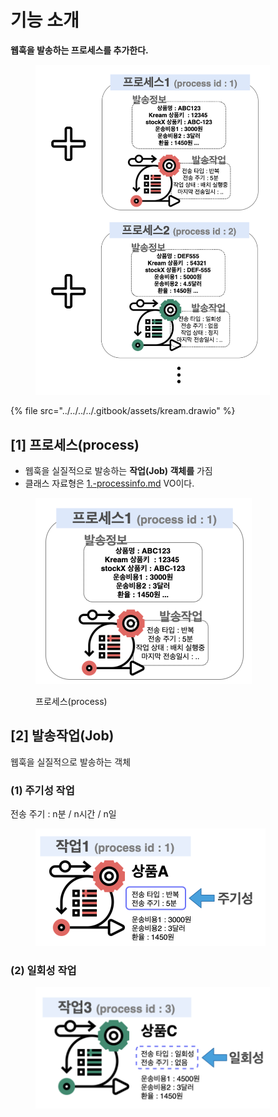 # 기능 소개

**웹훅을 발송하는 프로세스를 추가한다.**

<figure><img src="../../../../.gitbook/assets/image (14).png" alt="" width="375"><figcaption></figcaption></figure>

&#x20;

{% file src="../../../../.gitbook/assets/kream.drawio" %}

## \[1] 프로세스(process)

* 웹훅을 실질적으로 발송하는 **작업(Job) 객체를** 가짐
* 클래스 자료형은 [1.-processinfo.md](<../../undefined/(1) VO 설계 및 설계도 작성/3./1.-processinfo.md> "mention") VO이다.&#x20;

<figure><img src="../../../../.gitbook/assets/image (5).png" alt="" width="346"><figcaption><p>프로세스(process)</p></figcaption></figure>

## \[2] 발송작업(Job)

웹훅을 실질적으로 발송하는 객체

### (1) 주기성 작업

전송 주기 : n분 / n시간 / n일

<figure><img src="../../../../.gitbook/assets/image (5) (1).png" alt="" width="368"><figcaption></figcaption></figure>

### (2) 일회성 작업

<figure><img src="../../../../.gitbook/assets/image (1).png" alt="" width="375"><figcaption></figcaption></figure>
